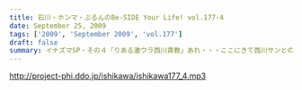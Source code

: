 ```yaml
---
title: 石川・ホンマ・ぶるんのBe-SIDE Your Life! vol.177-4
date: September 25, 2009
tags: ['2009', 'September 2009', 'vol.177']
draft: false
summary: イナズマSP・その４「りある激ウラ西川貴教」あれ・・・ここにきて西川サンとのお話をイチバン長くしちゃったりしているわけです。いわゆる裏話的な・・・多少、反省と愚痴も有りです。NAMAE
---
```


http://project-phi.ddo.jp/ishikawa/ishikawa177_4.mp3